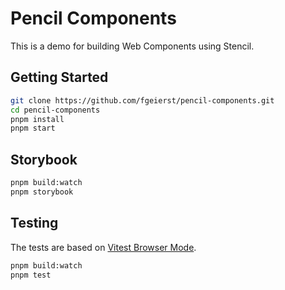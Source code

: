 # Pencil Components

This is a demo for building Web Components using Stencil.


## Getting Started

```bash
git clone https://github.com/fgeierst/pencil-components.git
cd pencil-components
pnpm install
pnpm start
```

## Storybook

```bash
pnpm build:watch 
pnpm storybook
```

## Testing 

The tests are based on [Vitest Browser Mode](https://vitest.dev/guide/browser/).

```bash
pnpm build:watch
pnpm test
```